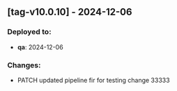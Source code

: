 
## [tag-v10.0.10] - 2024-12-06
### Deployed to:
- **qa**: 2024-12-06
### Changes:
- PATCH updated pipeline fir for testing change 33333

